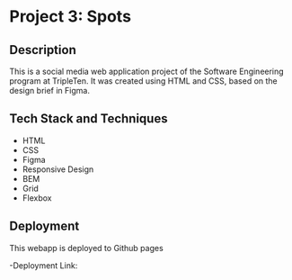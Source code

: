 # Project 3: Spots

## Description

This is a social media web application project of the Software Engineering program at TripleTen. It was created using HTML and CSS, based on the design brief in Figma.

## Tech Stack and Techniques

- HTML
- CSS
- Figma
- Responsive Design
- BEM
- Grid
- Flexbox

## Deployment

This webapp is deployed to Github pages

-Deployment Link:
